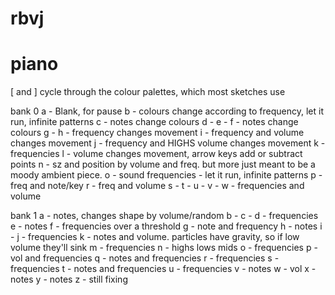 # rbvj

# piano

[ and ] cycle through the colour palettes, which most sketches use

bank 0
a - Blank, for pause
b - colours change according to frequency, let it run, infinite patterns
c - notes change colours
d -
e -
f - notes change colours
g -
h - frequency changes movement
i - frequency and volume changes movement
j - frequency and HIGHS volume changes movement
k - frequencies
l - volume changes movement, arrow keys add or subtract points
n - sz and position by volume and freq. but more just meant to be a moody ambient piece.
o - sound frequencies - let it run, infinite patterns
p - freq and note/key
r - freq and volume
s -
t -
u -
v -
w - frequencies and volume

bank 1
a - notes, changes shape by volume/random
b -
c -
d - frequencies
e - notes
f - frequencies over a threshold
g - note and frequency
h - notes
i -
j - frequencies
k - notes and volume. particles have gravity, so if low volume they'll sink
m - frequencies
n - highs lows mids
o - frequencies
p - vol and frequencies
q - notes and frequencies
r - frequencies
s - frequencies
t - notes and frequencies
u - frequencies
v - notes
w - vol
x - notes
y - notes
z - still fixing
